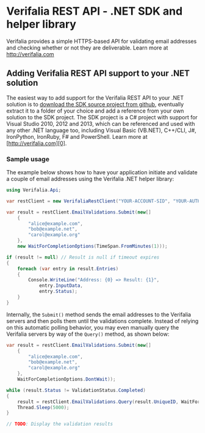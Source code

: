 Verifalia REST API - .NET SDK and helper library
================================================

Verifalia provides a simple HTTPS-based API for validating email addresses and checking whether or not they are deliverable. Learn more at http://verifalia.com

## Adding Verifalia REST API support to your .NET solution ##

The easiest way to add support for the Verifalia REST API to your .NET solution is to [download the SDK source project from github][1], eventually extract
it to a folder of your choice and add a reference from your own solution to the SDK project. The SDK project is a C# project with support for Visual Studio
2010, 2012 and 2013, which can be referenced and used with any other .NET language too, including Visual Basic (VB.NET), C++/CLI, J#, IronPython, IronRuby, F# and PowerShell.
Learn more at [http://verifalia.com][0].

### Sample usage ###

The example below shows how to have your application initiate and validate a couple of email addresses using the Verifalia .NET helper library:

```c#
using Verifalia.Api;

var restClient = new VerifaliaRestClient("YOUR-ACCOUNT-SID", "YOUR-AUTH-TOKEN");

var result = restClient.EmailValidations.Submit(new[]
	{
		"alice@example.com",
		"bob@example.net",
		"carol@example.org"
	},
	new WaitForCompletionOptions(TimeSpan.FromMinutes(1)));

if (result != null) // Result is null if timeout expires
{
	foreach (var entry in result.Entries)
	{
		Console.WriteLine("Address: {0} => Result: {1}",
			entry.InputData,
			entry.Status);
	}
}
```

Internally, the `Submit()` method sends the email addresses to the Verifalia servers and then polls them until the validations complete.
Instead of relying on this automatic polling behavior, you may even manually query the Verifalia servers by way of the `Query()` method, as shown below:

```c#
var result = restClient.EmailValidations.Submit(new[]
	{
		"alice@example.com",
		"bob@example.net",
		"carol@example.org"
	},
	WaitForCompletionOptions.DontWait));

while (result.Status != ValidationStatus.Completed)
{
	result = restClient.EmailValidations.Query(result.UniqueID, WaitForCompletionOptions.DontWait);
	Thread.Sleep(5000);
}

// TODO: Display the validation results
```

[0]: http://verifalia.com
[1]: https://github.com/verifalia/verifalia-csharp-sdk/archive/master.zip